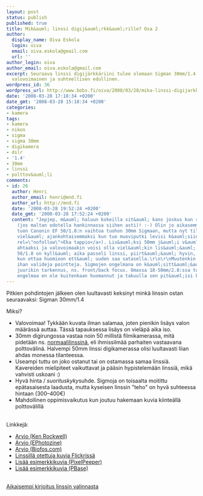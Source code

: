 ```yaml
---
layout: post
status: publish
published: true
title: Mik&auml; linssi digij&auml;rkk&auml;rille? Osa 2
author:
  display_name: Oiva Eskola
  login: oiva
  email: oiva.eskola@gmail.com
  url: ''
author_login: oiva
author_email: oiva.eskola@gmail.com
excerpt: Seuraava linssi digijärkkäriini tulee olemaan Sigman 30mm/1.4. Linssi on
  valovoimainen ja suhteellisen edullinen.
wordpress_id: 36
wordpress_url: http://www.bobs.fi/oiva/2008/03/28/mika-linssi-digijarkkarille-osa-2/
date: '2008-03-28 17:18:34 +0200'
date_gmt: '2008-03-28 15:18:34 +0200'
categories:
- kamera
tags:
- kamera
- nikon
- sigma
- sigma 30mm
- digikamera
- dslr
- '1.4'
- 30mm
- linssi
- polttov&auml;li
comments:
- id: 26
  author: Henri
  author_email: henri@mnd.fi
  author_url: http://mnd.fi
  date: '2008-03-28 19:52:24 +0200'
  date_gmt: '2008-03-28 17:52:24 +0200'
  content: "Jepjep, m&auml; haluun kokeilla sit&auml; kans joskus kun saat hankittua
    (jos maltan odotella hankinnassa siihen asti)! :-) Olin jo aikasemmin suunnitellut
    tuon Canonin EF 50/1.8:n vaihtoa tuohon 30mm Sigmaan, mutta nyt tilanne tuli
    viel&auml; ajankohtaisemmaksi kun tuo muoviputki levisi k&auml;siin (<a href=\"http://mnd.fi/?p=34\"
    rel=\"nofollow\">Eka tappio</a>). Lis&auml;ksi 50mm j&auml;i v&auml;h&auml;n
    ahtaaksi ja valovoimaakin voisi olla viel&auml;kin lis&auml;&auml;. Muuten tuo
    50/1.8 on kyll&auml; aika passeli linssi, piirt&auml;&auml; hyvin, varsinkin
    kun ottaa huomioon ett&auml; uuden saa satasella.\r\n\r\nMuutenkin tuossa oli
    ihan valideja pointteja. Sigmojen ongelmana on k&auml;sitt&auml;&auml;kseni ollut
    juurikin tarkennus, ns. front/back focus. Omassa 18-50mm/2.8:ssa tuota
    ongelmaa en ole kuitenkaan huomannut ja takuulla sen pit&auml;isi kai korjaantua."
---
```

<p>Pitkien pohdintojen j&auml;lkeen olen luultavasti keksinyt mink&auml; linssin ostan seuraavaksi: Sigman 30mm/1.4</p>
<p>Miksi?</p>
<ul>
<li>Valovoimaa! Tykk&auml;&auml;n kuvata ilman salamaa, joten pienikin lis&auml;ys valon m&auml;&auml;r&auml;ss&auml; auttaa. T&auml;ss&auml; tapauksessa lis&auml;ys on viel&auml;p&auml; aika iso.</li>
<li>30mm digirungossa vastaa noin 50 millist&auml; filmikamerassa, mit&auml; pidet&auml;&auml;n ns. <a href="http://en.wikipedia.org/wiki/Normal_lens">normaalilinssin&auml;</a>, eli ihmissilm&auml;&auml; parhaiten vastaavana polttov&auml;lin&auml;. Halvempi 50mm linssi digikamerassa olisi luultavasti liian ahdas monessa tilanteessa.</li>
<li>Useampi tuttu on joko ostanut tai on ostamassa samaa linssi&auml;. Kavereiden mielipiteet vaikuttavat ja p&auml;&auml;sin hypistelem&auml;&auml;n linssi&auml;, mik&auml; vahvisti uskoani :)</li>
<li>Hyv&auml; hinta / <em>suorituskyky</em>suhde. Sigmoja on toisaalta moitittu ep&auml;tasaisesta laadusta, mutta kyseisen linssin "teho" on hyv&auml; suhteessa hintaan (300&ndash;400&euro;)</li>
<li>Mahdollinen oppimisvaikutus kun joutuu hakemaan kuvia kiinte&auml;ll&auml; polttov&auml;lill&auml;</li>
</ul><br />
<a id="more"></a><a id="more-36"></a>Linkkej&auml;:</p>
<ul>
<li><a href="http://www.kenrockwell.com/sigma/30mm-f14.htm">Arvio (Ken Rockwell)</a></li>
<li><a href="http://www.ephotozine.com/article/Sigma-30mm-f14-EX-DC">Arvio (EPhotozine)</a></li>
<li><a href="http://www.biofos.com/esystem/s_30tst.html">Arvio (Biofos.com)</a></li>
<li><a href="http://www.flickr.com/groups/sigma30mm/pool/">Linssill&auml; otettuja kuvia Flickriss&auml;</a></li>
<li><a href="http://www.pixel-peeper.com/lenses/?lens=278">Lis&auml;&auml; esimerkkikuvia (PixelPeeper)</a></li>
<li><a href="http://www.pbase.com/cameras/sigma/30_14_ex_dc_hsm">Lis&auml;&auml; esimerkkikuvia (PBase)</a></li>
</ul><br />
<a href="http://www.bobs.fi/oiva/2007/12/10/mika-linssi-digijarkkarille-osa-1/">Aikaisempi kirjoitus linssin valinnasta</a></p>
